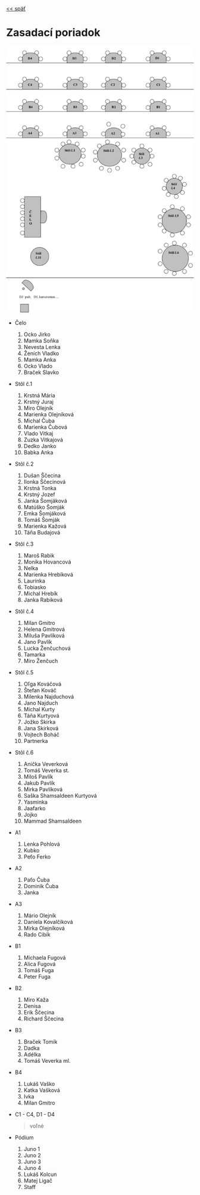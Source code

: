 [<< späť](../)

# Zasadací poriadok

![plan sedenia](./images/plan_sedenia.png)

* Čelo

  1.  Ocko Jirko
  2.  Mamka Soňka
  3.  Nevesta Lenka
  4.  Ženích Vladko
  5.  Mamka Anka
  6.  Ocko Vlado
  7.  Braček Slavko

* Stôl č.1

  1.  Krstná Mária
  2.  Krstný Juraj
  3.  Miro Olejník
  4.  Marienka Olejníková
  5.  Michal Čuba
  6.  Marienka Čubová
  7.  Vlado Vitkaj
  8.  Zuzka Vitkajová
  9.  Dedko Janko
  10. Babka Anka

* Stôl č.2

  1.  Dušan Ščecina
  2.  Ilonka Ščecinová
  3.  Krstná Tonka
  4.  Krstný Jozef
  5.  Janka Šomjáková
  6.  Matúško Šomják
  7.  Emka Šomjáková
  8.  Tomáš Šomják
  9.  Marienka Kažová
  10. Táňa Budajová

* Stôl č.3

  1.  Maroš Rabik
  2.  Monika Hovancová
  3.  Nelka
  4.  Marienka Hrebíková
  5.  Laurinka
  6.  Tobiasko
  7.  Michal Hrebík
  8.  Janka Rabiková

* Stôl č.4

  1.  Milan Gmitro
  2.  Helena Gmitrová
  3.  Miluša Pavlíková
  4.  Jano Pavlík
  5.  Lucka Ženčuchová
  6.  Tamarka
  7.  Miro Ženčuch

* Stôl č.5

  1.  Oľga Kováčová
  2.  Štefan Kováč
  3.  Milenka Najduchová
  4.  Jano Najduch
  5.  Michal Kurty
  6.  Táňa Kurtyová
  7.  Jožko Skirka
  8.  Jana Skirková
  9.  Vojtech Boháč
  10. Partnerka

* Stôl č.6

  1.  Anička Veverková
  2.  Tomáš Veverka st.
  3.  Miloš Pavlík
  4.  Jakub Pavlík
  5.  Mirka Pavlíková
  6.  Saška Shamsaldeen Kurtyová
  7.  Yasminka
  8.  Jaafarko
  9.  Jojko
  10. Mammad Shamsaldeen

* A1

  1.  Lenka Pohlová
  2.  Kubko
  3.  Peťo Ferko

* A2

  1.  Paťo Čuba
  2.  Dominik Čuba
  3.  Janka

* A3

  1.  Mário Olejník
  2.  Daniela Kovalčíková
  3.  Mirka Olejníková
  4.  Rado Cibík

* B1

  1.  Michaela Fugová
  2.  Alica Fugová
  3.  Tomáš Fuga
  4.  Peter Fuga

* B2

  1.  Miro Kaža
  2.  Denisa
  3.  Erik Ščecina
  4.  Richard Ščecina

* B3

  1.  Braček Tomík
  2.  Dadka
  3.  Adélka
  4.  Tomáš Veverka ml.

* B4

  1.  Lukáš Vaško
  2.  Katka Vašková
  3.  Ivka
  4.  Milan Gmitro

* C1 - C4, D1 - D4

  > voľné

* Pódium

  1.  Juno 1
  2.  Juno 2
  3.  Juno 3
  4.  Juno 4
  5.  Lukáš Kolcun
  6.  Matej Ligač
  7.  Staff